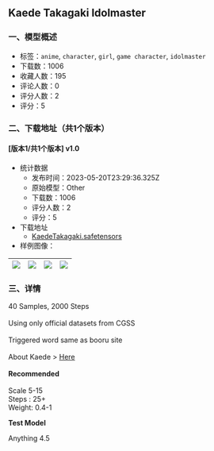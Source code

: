 ## Kaede Takagaki Idolmaster
### 一、模型概述

- 标签：`anime`, `character`, `girl`, `game character`, `idolmaster`
- 下载数：1006
- 收藏人数：195
- 评论人数：0
- 评分人数：2
- 评分：5

### 二、下载地址（共1个版本）

#### [版本1/共1个版本] v1.0

- 统计数据
  - 发布时间：2023-05-20T23:29:36.325Z
  - 原始模型：Other
  - 下载数：1006
  - 评分人数：2
  - 评分：5
- 下载地址
  - [KaedeTakagaki.safetensors](https://civitai.com/api/download/models/76307)
- 样例图像：

| <img src="https://image.civitai.com/xG1nkqKTMzGDvpLrqFT7WA/89c34cd7-4d0d-46c1-8a95-3e6ffb3629b5/width=450/853987.jpeg" /> | <img src="https://image.civitai.com/xG1nkqKTMzGDvpLrqFT7WA/3db5d4e4-33a4-46c9-8286-eecf7305077f/width=450/854011.jpeg" /> | <img src="https://image.civitai.com/xG1nkqKTMzGDvpLrqFT7WA/715b8ed8-c81e-4203-b104-ea1c469eec91/width=450/854013.jpeg" /> | <img src="https://image.civitai.com/xG1nkqKTMzGDvpLrqFT7WA/ee3848a9-fab7-4b75-bb28-9da8a9b78af0/width=450/854015.jpeg" /> |
| ---- | ---- | ---- | ---- |


### 三、详情
<p>40 Samples, 2000 Steps<br /><br />Using only official datasets from CGSS<br /><br />Triggered word same as booru site<br /><br />About Kaede &gt; <a target="_blank" rel="ugc" href="https://project-imas.wiki/Kaede_Takagaki">Here</a><a target="_blank" rel="ugc" href="https://projectsekai.fandom.com/wiki/Hinomori_Shiho"><br /></a><br /><strong>Recommended</strong><br /><br />Scale 5-15<br />Steps : 25+<br />Weight: 0.4-1</p><p></p><p><strong>Test Model</strong></p><p>Anything 4.5</p>
